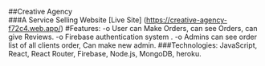 ##Creative Agency  
###A Service Selling Website 
 [Live Site] (https://creative-agency-f72c4.web.app/)
#Features: 
-o	User can Make Orders, can see Orders, can give Reviews.
-o	Firebase authentication system .
-o	Admins can see order list of all clients order, Can make new admin. 
###Technologies:  JavaScript, React, React Router, Firebase, Node.js, MongoDB, heroku.
